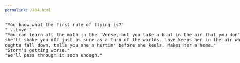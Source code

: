 ```yaml
---
permalink: /404.html
---
```


<div style="margin: 0 auto; width: 800px; font-family: monospace;">
"You know what the first rule of flying is?"
<br>
"...Love."
<br>
"You can learn all the math in the 'Verse, but you take a boat in the 
air that you don't love, she'll shake you off just as sure as a turn of 
the worlds. Love keeps her in the air when she oughta fall down, tells 
you she's hurtin' before she keels. Makes her a home."
<br>
"Storm's getting worse."
<br>
"We'll pass through it soon enough."
<br>
</div>
